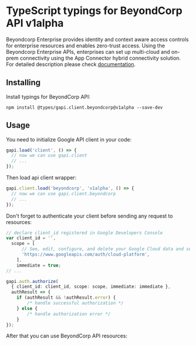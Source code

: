 # TypeScript typings for BeyondCorp API v1alpha

Beyondcorp Enterprise provides identity and context aware access controls for enterprise resources and enables zero-trust access. Using the Beyondcorp Enterprise APIs, enterprises can set up multi-cloud and on-prem connectivity using the App Connector hybrid connectivity solution.
For detailed description please check [documentation](https://cloud.google.com/).

## Installing

Install typings for BeyondCorp API:

```
npm install @types/gapi.client.beyondcorp@v1alpha --save-dev
```

## Usage

You need to initialize Google API client in your code:

```typescript
gapi.load('client', () => {
  // now we can use gapi.client
  // ...
});
```

Then load api client wrapper:

```typescript
gapi.client.load('beyondcorp', 'v1alpha', () => {
  // now we can use gapi.client.beyondcorp
  // ...
});
```

Don't forget to authenticate your client before sending any request to resources:

```typescript
// declare client_id registered in Google Developers Console
var client_id = '',
  scope = [ 
      // See, edit, configure, and delete your Google Cloud data and see the email address for your Google Account.
      'https://www.googleapis.com/auth/cloud-platform',
    ],
    immediate = true;
// ...

gapi.auth.authorize(
  { client_id: client_id, scope: scope, immediate: immediate },
  authResult => {
    if (authResult && !authResult.error) {
        /* handle successful authorization */
    } else {
        /* handle authorization error */
    }
});
```

After that you can use BeyondCorp API resources:

```typescript
```
